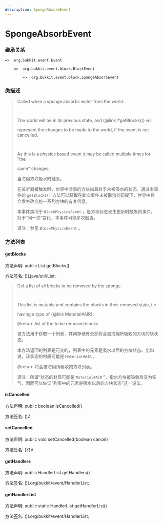 ```yaml
---
description: SpongeAbsorbEvent
---
```


# SpongeAbsorbEvent

### 继承关系

    =>  org.bukkit.event.Event

        =>  org.bukkit.event.block.BlockEvent

            =>  org.bukkit.event.block.SpongeAbsorbEvent

### 类描述

> Called when a sponge absorbs water from the world.
>
> <br>
>
> The world will be in its previous state, and {@link #getBlocks()} will
>
> represent the changes to be made to the world, if the event is not cancelled.
>
> <br>
>
> As this is a physics based event it may be called multiple times for "the
>
> same" changes.
>
> 当海绵方块吸水时触发。
>
> 在监听器被触发时，世界中涉事的方块尚且处于未被吸水的状态，通过本事件的 `getBlocks()` 方法可以获取在此次事件未被取消的前提下，世界中将会发生改变的一系列方块的有关信息。
>
> 本事件类同于 `BlockPhysicsEvent` ，是方块状态发生更新时触发的事件。对于“同一次”变化，本事件可能多次触发。
>
> 译注：参见 `BlockPhysicsEvent` 。

### 方法列表

#### getBlocks

方法声明: public List<BlockState> getBlocks()

方法签名: ()Ljava/util/List;

> Get a list of all blocks to be removed by the sponge.
>
> <br>
>
> This list is mutable and contains the blocks in their removed state, i.e.
>
> having a type of {@link Material#AIR}.
>
> @return list of the to be removed blocks.
>
> 该方法用于获取一个列表，其间存储有全部将会被海绵所吸收的方块的块状态。
>
> 本方法返回的列表是可变的，列表中的元素是吸水以后的方块状态。比如说，该状态的材质可能是 `Material#AIR` 。
>
> @return 将会被海绵所吸收的方块列表。
>
> 译注：所谓“状态的材质可能是 `Material#AIR` ”，指水方块被吸收后变为空气，因而可以佐证“列表中的元素是吸水以后的方块状态”这一说法。

#### isCancelled

方法声明: public boolean isCancelled()

方法签名: ()Z

#### setCancelled

方法声明: public void setCancelled(boolean cancel)

方法签名: (Z)V

#### getHandlers

方法声明: public HandlerList getHandlers()

方法签名: ()Lorg/bukkit/event/HandlerList;

#### getHandlerList

方法声明: public static HandlerList getHandlerList()

方法签名: ()Lorg/bukkit/event/HandlerList;
